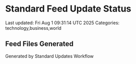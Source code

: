 # Standard Feed Update Status
Last updated: Fri Aug  1 09:31:14 UTC 2025
Categories: technology,business,world

## Feed Files Generated

Generated by Standard Updates Workflow
